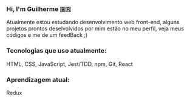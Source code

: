 ### Hi, I'm Guilherme 🇧🇷

Atualmente estou estudando desenvolvimento web front-end, alguns projetos prontos deselvolvidos por mim estão no meu perfil, veja meus códigos e me de um feedBack ;)

### Tecnologias que uso atualmente:

HTML, CSS, JavaScript, Jest/TDD, npm, Git, React

### Aprendizagem atual: 
Redux
